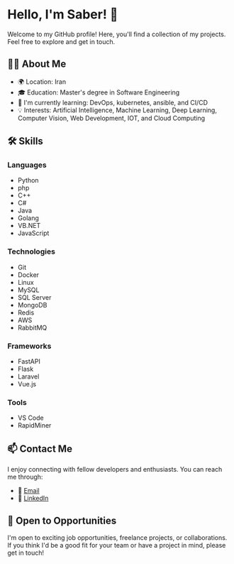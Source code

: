 # Hello, I'm Saber! 👋

Welcome to my GitHub profile! Here, you'll find a collection of my projects. Feel free to explore and get in touch.

## 🧑‍💻 About Me

- 🌍 Location: Iran
- 🎓 Education: Master's degree in Software Engineering
- 🌱 I'm currently learning: DevOps, kubernetes, ansible, and CI/CD 
- 💡 Interests: Artificial Intelligence, Machine Learning, Deep Learning, Computer Vision, Web Development, IOT, and Cloud Computing

## 🛠️ Skills

### Languages

- Python
- php
- C++
- C#
- Java
- Golang
- VB.NET
- JavaScript

### Technologies

- Git
- Docker
- Linux
- MySQL
- SQL Server
- MongoDB
- Redis
- AWS
- RabbitMQ

### Frameworks

- FastAPI
- Flask
- Laravel
- Vue.js

### Tools

- VS Code
- RapidMiner

<!-- ## 📊 GitHub Stats

[![Saber's GitHub stats](https://github-readme-stats.vercel.app/api?username=saber-be&show_icons=true&theme=radical)]( -->
<!-- ## 🔭 Projects

Here are a few notable projects I've worked on. You can find the complete list on my [portfolio website or GitHub repositories].

1. [Project Name](link-to-project): Brief description or tagline.
2. [Project Name](link-to-project): Brief description or tagline.
3. [Project Name](link-to-project): Brief description or tagline.

## 🌟 Achievements

- [Any notable achievements or awards] -->

## 📫 Contact Me

I enjoy connecting with fellow developers and enthusiasts. You can reach me through:

- 📧 [Email](mailto:saberbejestani@gmail.com)
- 💼 [LinkedIn](https://www.linkedin.com/in/saber-bejestani-1370/)


## 🌱 Open to Opportunities

I'm open to exciting job opportunities, freelance projects, or collaborations. If you think I'd be a good fit for your team or have a project in mind, please get in touch!

